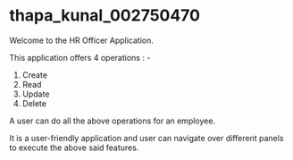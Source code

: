 # thapa_kunal_002750470

Welcome to the HR Officer Application.

This application offers 4 operations : -
1. Create
2. Read
3. Update
4. Delete

A user can do all the above operations for an employee.

It is a user-friendly application and user can navigate over different panels to execute the above said features.

